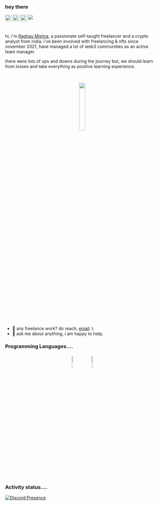 ### hey there 
<a href="https://www.instagram.com/raghav_pandit._/">
  <img align="left" alt="Raghav's Instagram" width="22px" src="https://raw.githubusercontent.com/hussainweb/hussainweb/main/icons/instagram.png" />
</a>
<a href="https://discord.gg/dedsin">
  <img align="left" alt="Raghav's Discord" width="22px" src="https://raw.githubusercontent.com/peterthehan/peterthehan/master/assets/discord.svg" />
</a>
<a href="https://twitter.com/theraghaw">
  <img align="left" alt="Raghav's Twitter" width="22px" src="https://raw.githubusercontent.com/peterthehan/peterthehan/master/assets/twitter.svg" />
</a>


![](https://visitor-badge.glitch.me/badge?page_id=abhisheknaiidu.abhisheknaiidu)

<br />

hi, i'm [Raghav Mishra](https://theraghaw.me/), a passionate self-taught freelancer and a crypto analyst from india. i've been involved with freelancing & nfts since november 2021, have managed a lot of web3 communities as an active team manager.

there were lots of ups and downs during the journey but, we should learn from losses and take everything as positive learning experience.

<br /> 
<p align="center">
<img width="20%" src="https://img.icons8.com/ios-filled/96/000000/programming.png"/>
</p>


- 💼 any freelance work? do reach, [email](mailto:rxghavvmishra.crypto@gmail.com) :)
- 💬 ask me about anything, i am happy to help;


### Programming Languages....

<p align="center">
	<img width="10%" style="padding:5px" src="https://img.icons8.com/color/144/000000/python.png"/>
	<img width="10%" style="padding:5px" src="https://img.icons8.com/color/144/000000/javascript.png"/>
</p>

### Activity status....

[![Discord Presence](https://lanyard.cnrad.dev/api/958679293687390228)](https://discord.com/users/958679293687390228)




